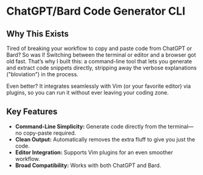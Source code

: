 # ChatGPT/Bard Code Generator CLI

## Why This Exists

Tired of breaking your workflow to copy and paste code from ChatGPT or
Bard? So was I! Switching between the terminal or editor and a browser
got old fast. That’s why I built this: a command-line tool that lets
you generate and extract code snippets directly, stripping away the
verbose explanations ("bloviation") in the process.

Even better? It integrates seamlessly with Vim (or your favorite
editor) via plugins, so you can run it without ever leaving your
coding zone.

## Key Features
- **Command-Line Simplicity:** Generate code directly from the
terminal—no copy-paste required.
- **Clean Output:** Automatically removes the extra fluff to give you
just the code.
- **Editor Integration:** Supports Vim plugins for an even smoother workflow.
- **Broad Compatibility:** Works with both ChatGPT and Bard.
